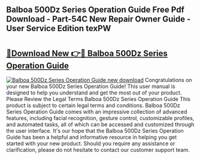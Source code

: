 ## Balboa 500Dz Series Operation Guide Free Pdf Download - Part-54C New Repair Owner Guide - User Service Edition texPW

# <h2><a href="http://bc84556.oget.top/?id=Balboa+500Dz+Series+Operation+Guide">🔗Download New 👉🔴 Balboa 500Dz Series Operation Guide</a></h2>

[![Balboa 500Dz Series Operation Guide new download](https://i.imgur.com/5g1atiW.png)](http://bc84556.oget.top/?id=Balboa+500Dz+Series+Operation+Guide)
Congratulations on your new Balboa 500Dz Series Operation Guide! This user manual is designed to help you understand and get the most out of your product. Please Review the Legal Terms Balboa 500Dz Series Operation Guide This product is subject to certain legal terms and conditions. Balboa 500Dz Series Operation Guide comes with an impressive collection of advanced features, including facial recognition, gesture control, customizable profiles, and automated tasks, all of which can be accessed and customized through the user interface. It's our hope that the Balboa 500Dz Series Operation Guide has been a helpful and informative resource in helping you get started with your new product. Should you require any assistance or clarification, please do not hesitate to contact our customer support team.
